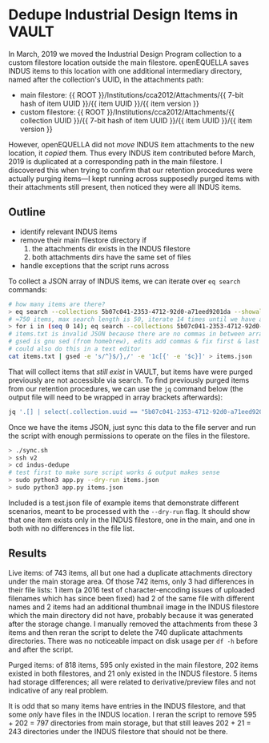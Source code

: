 # Dedupe Industrial Design Items in VAULT

In March, 2019 we moved the Industrial Design Program collection to a custom filestore location outside the main filestore. openEQUELLA saves INDUS items to this location with one additional intermediary directory, named after the collection's UUID, in the attachments path:

- main filestore: {{ ROOT }}/Institutions/cca2012/Attachments/{{ 7-bit hash of item UUID }}/{{ item UUID }}/{{ item version }}
- custom filestore: {{ ROOT }}/Institutions/cca2012/Attachments/{{ collection UUID }}/{{ 7-bit hash of item UUID }}/{{ item UUID }}/{{ item version }}

However, openEQUELLA did not _move_ INDUS item attachments to the new location, it _copied_ them. Thus every INDUS item contributed before March, 2019 is duplicated at a corresponding path in the main filestore. I discovered this when trying to confirm that our retention procedures were actually purging items—I kept running across supposedly purged items with their attachments still present, then noticed they were all INDUS items.

## Outline

- identify relevant INDUS items
- remove their main filestore directory if
    1. the attachments dir exists in the INDUS filestore
    2. both attachments dirs have the same set of files
- handle exceptions that the script runs across

To collect a JSON array of INDUS items, we can iterate over `eq search` commands:

```sh
# how many items are there?
> eq search --collections 5b07c041-2353-4712-92d0-a71eed9201da --showall --modifiedBefore 2019-03-31 | jq .available
# ≈750 items, max search length is 50, iterate 14 times until we have all items
> for i in (seq 0 14); eq search --collections 5b07c041-2353-4712-92d0-a71eed9201da --showall --info detail --length 50 --mb 2019-03-31 --start (math 50 x $i) | jq '.results[]' >> items.txt; end
# items.txt is invalid JSON because there are no commas in between array members
# gsed is gnu sed (from homebrew), edits add commas & fix first & last lines
# could also do this in a text editor
cat items.txt | gsed -e 's/^}$/},/' -e '1c[{' -e '$c}]' > items.json
```

That will collect items that _still exist_ in VAULT, but items have were purged previously are not accessible via search. To find previously purged items from our retention procedures, we can use the `jq` command below (the output file will need to be wrapped in array brackets afterwards):

```sh
jq '.[] | select(.collection.uuid == "5b07c041-2353-4712-92d0-a71eed9201da")' purged.json | sed 's/^}$/},/' > INDUS.json
```

Once we have the items JSON, just sync this data to the file server and run the script with enough permissions to operate on the files in the filestore.

```sh
> ./sync.sh
> ssh v2
> cd indus-dedupe
# test first to make sure script works & output makes sense
> sudo python3 app.py --dry-run items.json
> sudo python3 app.py items.json
```

Included is a test.json file of example items that demonstrate different scenarios, meant to be processed with the `--dry-run` flag. It should show that one item exists only in the INDUS filestore, one in the main, and one in both with no differences in the file list.

## Results

Live items: of 743 items, all but one had a duplicate attachments directory under the main storage area. Of those 742 items, only 3 had differences in their file lists: 1 item (a 2016 test of character-encoding issues of uploaded filenames which has since been fixed) had 2 of the same file with different names and 2 items had an additional thumbnail image in the INDUS filestore which the main directory did not have, probably because it was generated after the storage change. I manually removed the attachments from these 3 items and then reran the script to delete the 740 duplicate attachments directories. There was no noticeable impact on disk usage per `df -h` before and after the script.

Purged items: of 818 items, 595 only existed in the main filestore, 202 items existed in both filestores, and 21 only existed in the INDUS filestore. 5 items had storage differences; all were related to derivative/preview files and not indicative of any real problem.

It is odd that so many items have entries in the INDUS filestore, and that some _only_ have files in the INDUS location. I reran the script to remove 595 + 202 = 797 directories from main storage, but that still leaves 202 + 21 = 243 directories under the INDUS filestore that should not be there.
